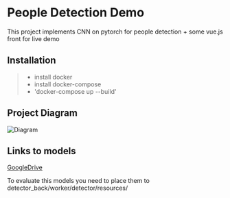 
# People Detection Demo
This project implements CNN on pytorch for people detection + some vue.js front for live demo

## Installation
>- install docker
>- install docker-compose
>- 'docker-compose up --build'

## Project Diagram
![Diagram](https://user-images.githubusercontent.com/35064209/59028717-ed3fcf80-8864-11e9-9779-31724debb86a.png)


## Links to models
[GoogleDrive](https://drive.google.com/drive/folders/1jGYi2GhWjbEPiLl4YkfDW32UJAWEiEBJ?usp=sharing)

To evaluate this models you need to place them to detector_back/worker/detector/resources/